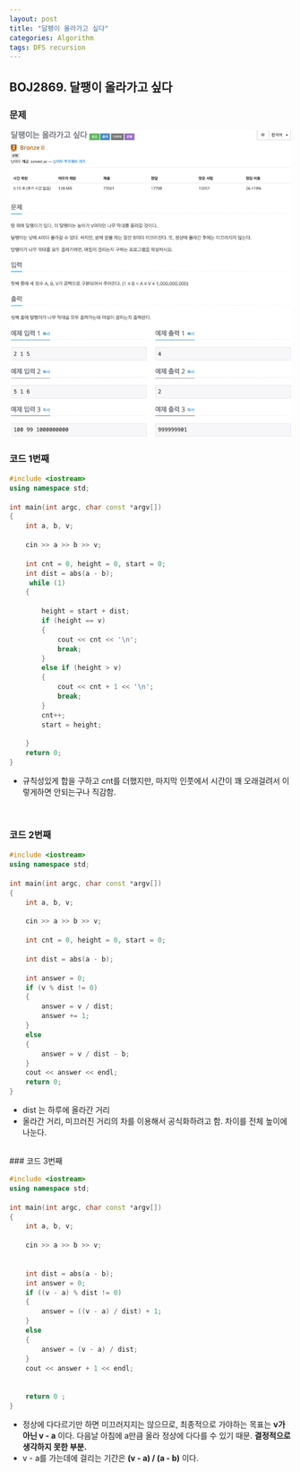 ```yaml
---
layout: post
title: "달팽이 올라가고 싶다"
categories: Algorithm
tags: DFS recursion
---
```


## BOJ2869. 달팽이 올라가고 싶다

### 문제

<img src="/assets/images/2869.png" style="zoom:82%;"  />
<br/>

### 코드 1번째

```c++
#include <iostream>
using namespace std;

int main(int argc, char const *argv[])
{
    int a, b, v;

    cin >> a >> b >> v;

    int cnt = 0, height = 0, start = 0;
    int dist = abs(a - b);
     while (1)
    {

        height = start + dist;
        if (height == v)
        {
            cout << cnt << '\n';
            break;
        }
        else if (height > v)
        {
            cout << cnt + 1 << '\n';
            break;
        }
        cnt++;
        start = height;

    }
    return 0;
}
```

- 규칙성있게 합을 구하고 cnt를 더했지만, 마지막 인풋에서 시간이 꽤 오래걸려서 이렇게하면 안되는구나 직감함.

<br/>

### 코드 2번째

```c++
#include <iostream>
using namespace std;

int main(int argc, char const *argv[])
{
    int a, b, v;

    cin >> a >> b >> v;

    int cnt = 0, height = 0, start = 0;

    int dist = abs(a - b);

    int answer = 0;
    if (v % dist != 0)
    {
        answer = v / dist;
        answer += 1;
    }
    else
    {
        answer = v / dist - b;
    }
    cout << answer << endl;
    return 0;
}
```

- dist 는 하루에 올라간 거리
- 올라간 거리, 미끄러진 거리의 차를 이용해서 공식화하려고 함. 차이를 전체 높이에 나눈다.

<br/>
### 코드 3번째

```c++
#include <iostream>
using namespace std;

int main(int argc, char const *argv[])
{
    int a, b, v;

    cin >> a >> b >> v;


    int dist = abs(a - b);
    int answer = 0;
    if ((v - a) % dist != 0)
    {
        answer = ((v - a) / dist) + 1;
    }
    else
    {
        answer = (v - a) / dist;
    }
    cout << answer + 1 << endl;


    return 0 ;
}
```

- 정상에 다다르기만 하면 미끄러지지는 않으므로, 최종적으로 가야하는 목표는 **v가 아닌 v - a** 이다. 다음날 아침에 a만큼 올라 정상에 다다를 수 있기 때문. **결정적으로 생각하지 못한 부분.**
- v - a를 가는데에 걸리는 기간은 **(v - a) / (a - b)** 이다.
